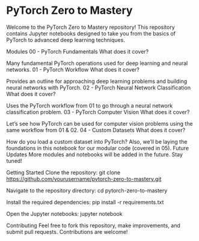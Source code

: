 # PyTorch Zero to Mastery
Welcome to the PyTorch Zero to Mastery repository! This repository contains Jupyter notebooks designed to take you from the basics of PyTorch to advanced deep learning techniques.

Modules
00 - PyTorch Fundamentals
What does it cover?

Many fundamental PyTorch operations used for deep learning and neural networks.
01 -  PyTorch Workflow
What does it cover?

Provides an outline for approaching deep learning problems and building neural networks with PyTorch.
02 - PyTorch Neural Network Classification
What does it cover?

Uses the PyTorch workflow from 01 to go through a neural network classification problem.
03 - PyTorch Computer Vision
What does it cover?

Let’s see how PyTorch can be used for computer vision problems using the same workflow from 01 & 02.
04 - Custom Datasets
What does it cover?

How do you load a custom dataset into PyTorch? Also, we’ll be laying the foundations in this notebook for our modular code (covered in 05).
Future Updates
More modules and notebooks will be added in the future. Stay tuned!

Getting Started
Clone the repository:
git clone https://github.com/yourusername/pytorch-zero-to-mastery.git

Navigate to the repository directory:
cd pytorch-zero-to-mastery

Install the required dependencies:
pip install -r requirements.txt

Open the Jupyter notebooks:
jupyter notebook

Contributing
Feel free to fork this repository, make improvements, and submit pull requests. Contributions are welcome!
